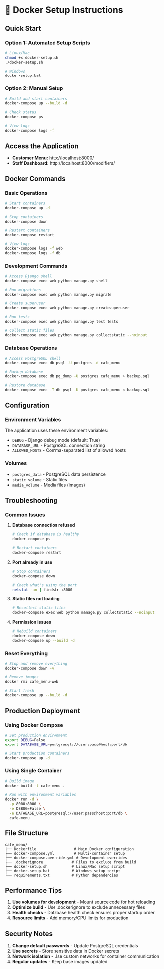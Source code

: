 # 🐳 Docker Setup Instructions

## Quick Start

### Option 1: Automated Setup Scripts
```bash
# Linux/Mac
chmod +x docker-setup.sh
./docker-setup.sh

# Windows
docker-setup.bat
```

### Option 2: Manual Setup
```bash
# Build and start containers
docker-compose up --build -d

# Check status
docker-compose ps

# View logs
docker-compose logs -f
```

## Access the Application

- **Customer Menu:** http://localhost:8000/
- **Staff Dashboard:** http://localhost:8000/modifiers/

## Docker Commands

### Basic Operations
```bash
# Start containers
docker-compose up -d

# Stop containers
docker-compose down

# Restart containers
docker-compose restart

# View logs
docker-compose logs -f web
docker-compose logs -f db
```

### Development Commands
```bash
# Access Django shell
docker-compose exec web python manage.py shell

# Run migrations
docker-compose exec web python manage.py migrate

# Create superuser
docker-compose exec web python manage.py createsuperuser

# Run tests
docker-compose exec web python manage.py test tests

# Collect static files
docker-compose exec web python manage.py collectstatic --noinput
```

### Database Operations
```bash
# Access PostgreSQL shell
docker-compose exec db psql -U postgres -d cafe_menu

# Backup database
docker-compose exec db pg_dump -U postgres cafe_menu > backup.sql

# Restore database
docker-compose exec -T db psql -U postgres cafe_menu < backup.sql
```

## Configuration

### Environment Variables
The application uses these environment variables:

- `DEBUG` - Django debug mode (default: True)
- `DATABASE_URL` - PostgreSQL connection string
- `ALLOWED_HOSTS` - Comma-separated list of allowed hosts

### Volumes
- `postgres_data` - PostgreSQL data persistence
- `static_volume` - Static files
- `media_volume` - Media files (images)

## Troubleshooting

### Common Issues

1. **Database connection refused**
   ```bash
   # Check if database is healthy
   docker-compose ps
   
   # Restart containers
   docker-compose restart
   ```

2. **Port already in use**
   ```bash
   # Stop containers
   docker-compose down
   
   # Check what's using the port
   netstat -an | findstr :8000
   ```

3. **Static files not loading**
   ```bash
   # Recollect static files
   docker-compose exec web python manage.py collectstatic --noinput
   ```

4. **Permission issues**
   ```bash
   # Rebuild containers
   docker-compose down
   docker-compose up --build -d
   ```

### Reset Everything
```bash
# Stop and remove everything
docker-compose down -v

# Remove images
docker rmi cafe_menu-web

# Start fresh
docker-compose up --build -d
```

## Production Deployment

### Using Docker Compose
```bash
# Set production environment
export DEBUG=False
export DATABASE_URL=postgresql://user:pass@host:port/db

# Start production containers
docker-compose up -d
```

### Using Single Container
```bash
# Build image
docker build -t cafe-menu .

# Run with environment variables
docker run -d \
  -p 8000:8000 \
  -e DEBUG=False \
  -e DATABASE_URL=postgresql://user:pass@host:port/db \
  cafe-menu
```

## File Structure
```
cafe_menu/
├── Dockerfile                 # Main Docker configuration
├── docker-compose.yml         # Multi-container setup
├── docker-compose.override.yml # Development overrides
├── .dockerignore             # Files to exclude from build
├── docker-setup.sh           # Linux/Mac setup script
├── docker-setup.bat          # Windows setup script
└── requirements.txt          # Python dependencies
```

## Performance Tips

1. **Use volumes for development** - Mount source code for hot reloading
2. **Optimize build** - Use .dockerignore to exclude unnecessary files
3. **Health checks** - Database health check ensures proper startup order
4. **Resource limits** - Add memory/CPU limits for production

## Security Notes

1. **Change default passwords** - Update PostgreSQL credentials
2. **Use secrets** - Store sensitive data in Docker secrets
3. **Network isolation** - Use custom networks for container communication
4. **Regular updates** - Keep base images updated
